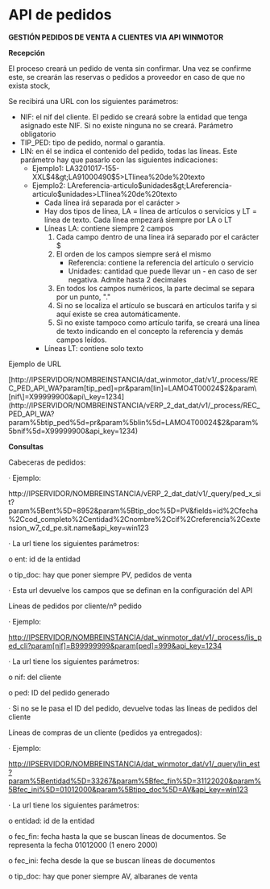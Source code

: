 # API de pedidos

**GESTIÓN PEDIDOS DE VENTA A CLIENTES VIA API WINMOTOR**

**Recepción**

El proceso creará un pedido de venta sin confirmar. Una vez se confirme este, se crearán las reservas o pedidos a proveedor en caso de que no exista stock,

Se recibirá una URL con los siguientes parámetros:

* NIF: el nif del cliente. El pedido se creará sobre la entidad que tenga asignado este NIF. Si no existe ninguna no se creará. Parámetro obligatorio
* TIP\_PED: tipo de pedido, normal o garantía.
* LIN: en él se indica el contenido del pedido, todas las líneas. Este parámetro hay que pasarlo con las siguientes indicaciones:
  * Ejemplo1: LA3201017-155-XXL$4&gt;LA91000490$5&gt;LTlinea%20de%20texto
  * Ejemplo2: LAreferencia-articulo$unidades&gt;LAreferencia-articulo$unidades&gt;LTlinea%20de%20texto
    * Cada línea irá separada por el carácter &gt;
    * Hay dos tipos de línea, LA = línea de artículos o servicios y LT = línea de texto. Cada línea empezará siempre por LA o LT
    * Líneas LA: contiene siempre 2 campos
      1. Cada campo dentro de una línea irá separado por el carácter $
      2. El orden de los campos siempre será el mismo
         * Referencia: contiene la referencia del artículo o servicio
         * Unidades: cantidad que puede llevar un - en caso de ser negativa. Admite hasta 2 decimales
      3. En todos los campos numéricos, la parte decimal se separa por un punto, "."
      4. Si no se localiza el artículo se buscará en artículos tarifa y si aquí existe se crea automáticamente.
      5. Si no existe tampoco como artículo tarifa, se creará una línea de texto indicando en el concepto la referencia y demás campos leídos.
    * Líneas LT: contiene solo texto

Ejemplo de URL

[http://IPSERVIDOR/NOMBREINSTANCIA/dat\_winmotor\_dat/v1/\_process/REC\_PED\_API\_WA?param\[tip\_ped\]=pr&param\[lin\]=LAMO4T00024$2&param\[nif\]=X99999900&api\_key=1234](http://IPSERVIDOR/NOMBREINSTANCIA/vERP_2_dat_dat/v1/_process/REC_PED_API_WA?param%5btip_ped%5d=pr&param%5blin%5d=LAMO4T00024$2&param%5bnif%5d=X99999900&api_key=1234)

**Consultas**

Cabeceras de pedidos:

·         Ejemplo:

http://IPSERVIDOR/NOMBREINSTANCIA/vERP\_2\_dat\_dat/v1/\_query/ped\_x\_sit?param%5Bent%5D=8952&param%5Btip\_doc%5D=PV&fields=id%2Cfecha%2Ccod\_completo%2Centidad%2Cnombre%2Ccif%2Creferencia%2Cextension\_w7\_cd\_pe.sit.name&api\_key=win123

·         La url tiene los siguientes parámetros:

o   ent: id de la entidad

o   tip\_doc: hay que poner siempre PV, pedidos de venta

·         Esta url devuelve los campos que se definan en la configuración del API

Líneas de pedidos por cliente/nº pedido

·         Ejemplo:

[http://IPSERVIDOR/NOMBREINSTANCIA/dat\_winmotor\_dat/v1/\_process/lis\_ped\_cli?param\[nif\]=B99999999&param\[ped\]=999&api\_key=1234](http://IPSERVIDOR/NOMBREINSTANCIA/vERP_2_dat_dat/v1/_process/lis_ped_cli?param%5bnif%5d=B99999999&param%5bped%5d=999&api_key=1234)

·         La url tiene los siguientes parámetros:

o    nif: del cliente

o    ped: ID del pedido generado

·         Si no se le pasa el ID del pedido, devuelve todas las líneas de pedidos del cliente

Líneas de compras de un cliente \(pedidos ya entregados\):

·         Ejemplo:

[http://IPSERVIDOR/NOMBREINSTANCIA/dat\_winmotor\_dat/v1/\_query/lin\_est?param%5Bentidad%5D=33267&param%5Bfec\_fin%5D=31122020&param%5Bfec\_ini%5D=01012000&param%5Btipo\_doc%5D=AV&api\_key=win123](http://IPSERVIDOR/NOMBREINSTANCIA/vERP_2_dat_dat/v1/_query/lin_est?param%5Bentidad%5D=33267&param%5Bfec_fin%5D=31122020&param%5Bfec_ini%5D=01012000&param%5Btipo_doc%5D=AV&api_key=win123)

·         La url tiene los siguientes parámetros:

o   entidad: id de la entidad

o    fec\_fin: fecha hasta la que se buscan líneas de documentos. Se representa la fecha 01012000 \(1 enero 2000\)

o    fec\_ini: fecha desde la que se buscan líneas de documentos

o    tip\_doc: hay que poner siempre AV, albaranes de venta


